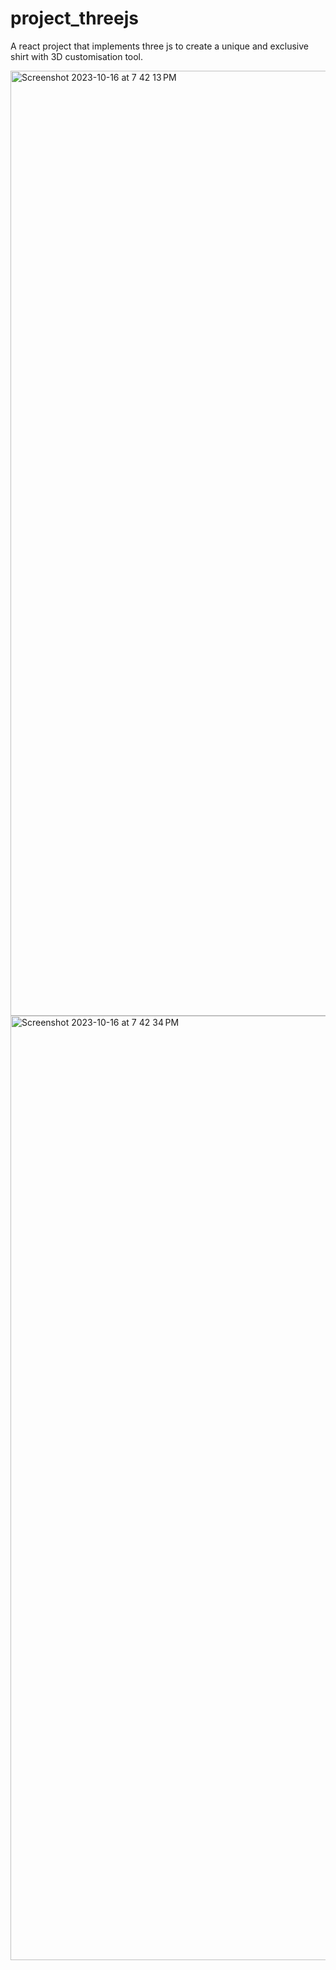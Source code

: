 # project_threejs
A react project that implements three js to create a unique and exclusive shirt with 3D customisation tool.

<img width="1512" alt="Screenshot 2023-10-16 at 7 42 13 PM" src="https://github.com/SourBaguette/project_threejs/assets/91324909/41dc2551-1e46-4e92-b651-249b73535959">
<img width="1511" alt="Screenshot 2023-10-16 at 7 42 34 PM" src="https://github.com/SourBaguette/project_threejs/assets/91324909/48756531-fb49-4315-9e0e-81c4a616a9a9">
